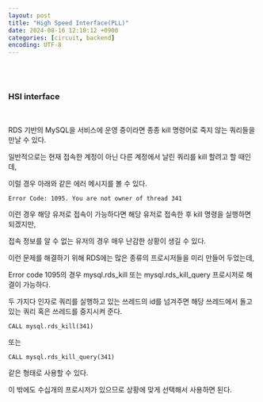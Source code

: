 ```yaml
---
layout: post
title: "High Speed Interface(PLL)"
date: 2024-08-16 12:10:12 +0900
categories: [circuit, backend]
encoding: UTF-8
---
```


<br>
<br>

### HSI interface

<br>

RDS 기반의 MySQL을 서비스에 운영 중이라면 종종 kill 명령어로 죽지 않는 쿼리들을 만날 수 있다.

일반적으로는 현재 접속한 계정이 아닌 다른 계정에서 날린 쿼리를 kill 할려고 할 때인데, 

이럴 경우 아래와 같은 에러 메시지를 볼 수 있다.

```
Error Code: 1095. You are not owner of thread 341
```

이런 경우 해당 유저로 접속이 가능하다면 해당 유저로 접속한 후 kill 명령을 실행하면 되겠지만, 

접속 정보를 알 수 없는 유저의 경우 매우 난감한 상황이 생길 수 있다. 

이런 문제를 해결하기 위해 RDS에는 많은 종류의 프로시저들을 미리 만들어 두었는데, 

Error code 1095의 경우 mysql.rds_kill 또는 mysql.rds_kill_query 프로시저로 해결이 가능하다. 

두 가지다 인자로 쿼리를 실행하고 있는 쓰레드의 id를 넘겨주면 해당 쓰레드에서 돌고 있는 쿼리 혹은 쓰레드를 중지시켜 준다. 

```
CALL mysql.rds_kill(341)
```

또는
```
CALL mysql.rds_kill_query(341)
```

같은 형태로 사용할 수 있다. 

이 밖에도 수십개의 프로시저가 있으므로 상황에 맞게 선택해서 사용하면 된다.


<br>
<br>